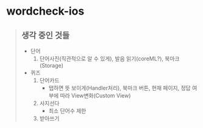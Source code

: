 # wordcheck-ios

> ## 생각 중인 것들
> * 단어 
>   1. 단어사진(직관적으로 알 수 있게), 발음 읽기(coreML?), 북마크(Storage)
> * 퀴즈  
>   1. 단어카드
>       * 탭하면 뜻 보이게(Handler처리), 북마크 버튼, 현재 페이지, 정답 여부에 따라 View변화(Custom View)
>   2. 사지선다
>       * 최소 단어수 제한
>   3. 받아쓰기
